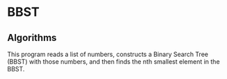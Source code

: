 # BBST
## Algorithms
This program reads a list of numbers, constructs a Binary Search Tree (BBST) with those numbers, and then finds the nth smallest element in the BBST.
